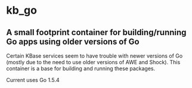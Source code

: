 # kb_go
## A small footprint container for building/running Go apps using older versions of Go

Certain KBase services seem to have trouble with newer versions of Go (mostly due to
the need to use older versions of AWE and Shock). This container is a base for building
and running these packages.

Current uses Go 1.5.4
